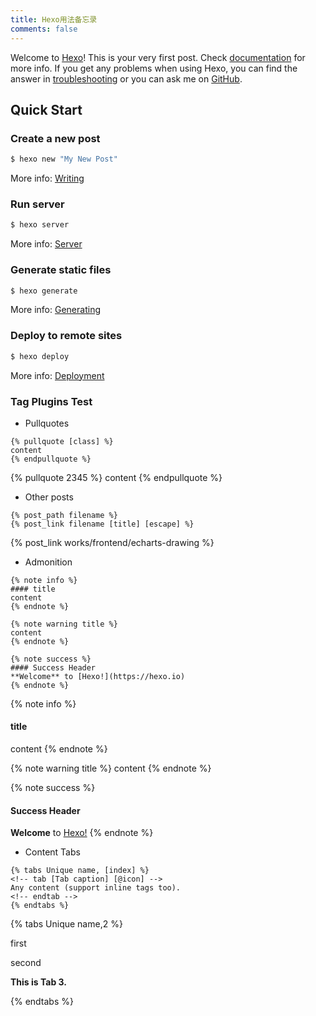 ```yaml
---
title: Hexo用法备忘录 
comments: false
---
```

Welcome to [Hexo](https://hexo.io/)! This is your very first post. Check [documentation](https://hexo.io/docs/) for more
info. If you get any problems when using Hexo, you can find the answer
in [troubleshooting](https://hexo.io/docs/troubleshooting.html) or you can ask me
on [GitHub](https://github.com/hexojs/hexo/issues).

<!--more-->

## Quick Start

### Create a new post

``` bash
$ hexo new "My New Post"
```

More info: [Writing](https://hexo.io/docs/writing.html)

### Run server

``` bash
$ hexo server
```

More info: [Server](https://hexo.io/docs/server.html)

### Generate static files

``` bash
$ hexo generate
```

More info: [Generating](https://hexo.io/docs/generating.html)

### Deploy to remote sites

``` bash
$ hexo deploy
```

More info: [Deployment](https://hexo.io/docs/one-command-deployment.html)

### Tag Plugins Test

* Pullquotes

```
{% pullquote [class] %}
content
{% endpullquote %}
```

{% pullquote 2345 %} content {% endpullquote %}

* Other posts

```
{% post_path filename %}
{% post_link filename [title] [escape] %}
```

{% post_link works/frontend/echarts-drawing %}

* Admonition

```
{% note info %}
#### title
content
{% endnote %}

{% note warning title %}
content
{% endnote %}

{% note success %}
#### Success Header
**Welcome** to [Hexo!](https://hexo.io)
{% endnote %}
```

{% note info %}

#### title

content {% endnote %}

{% note warning title %} content {% endnote %}

{% note success %}

#### Success Header

**Welcome** to [Hexo!](https://hexo.io)
{% endnote %}

* Content Tabs

```
{% tabs Unique name, [index] %}
<!-- tab [Tab caption] [@icon] -->
Any content (support inline tags too).
<!-- endtab -->
{% endtabs %}
```

{% tabs Unique name,2 %}
<!-- tab first tab@heart -->
first
<!-- endtab -->
<!-- tab second tab-->
second
<!-- endtab -->
<!-- tab third tab-->
**This is Tab 3.**
<!-- endtab -->
{% endtabs %}
